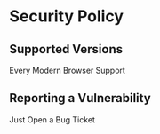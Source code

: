 # Security Policy

## Supported Versions

Every Modern Browser Support

## Reporting a Vulnerability

Just Open a Bug Ticket
